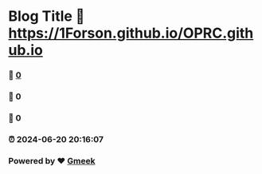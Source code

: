 # Blog Title :link: https://1Forson.github.io/OPRC.github.io 
### :page_facing_up: [0](https://1Forson.github.io/OPRC.github.io/tag.html) 
### :speech_balloon: 0 
### :hibiscus: 0 
### :alarm_clock: 2024-06-20 20:16:07 
### Powered by :heart: [Gmeek](https://github.com/Meekdai/Gmeek)
